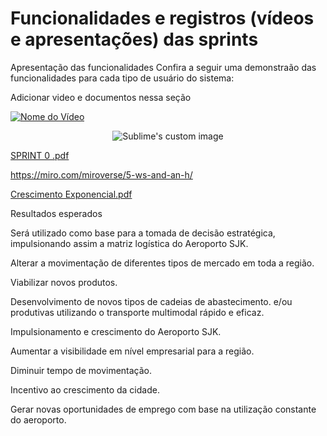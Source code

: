 
# Funcionalidades e registros (vídeos e apresentações) das sprints

Apresentação das funcionalidades
Confira a seguir uma demonstraão das funcionalidades para cada tipo de usuário do sistema:

Adicionar video e documentos nessa seção

[![Nome do Vídeo](https://img.youtube.com/vi/pBy1zgt0XPc/0.jpg)](https://www.youtube.com/embed/pBy1zgt0XPc)

<p align="center">
  <img src="https://github.com/viniihsousa/atlaslog-test/assets/141978742/d591adec-5659-4b06-88e0-8ca59cd2a323" alt="Sublime's custom image"/>
</p>

[SPRINT 0 .pdf](https://github.com/viniihsousa/atlaslog-test/files/12719153/SPRINT.0.pdf)


https://miro.com/miroverse/5-ws-and-an-h/



[Crescimento Exponencial.pdf](https://github.com/viniihsousa/atlaslog-test/files/12795330/Crescimento.Exponencial.pdf)


 
 
Resultados esperados 

Será utilizado como base para a tomada de decisão estratégica, impulsionando assim a matriz logística do Aeroporto SJK.  

Alterar a movimentação de diferentes tipos de mercado em toda a região. 

Viabilizar novos produtos. 

Desenvolvimento de novos tipos de cadeias de abastecimento. e/ou produtivas utilizando o transporte multimodal rápido e eficaz. 

Impulsionamento e crescimento do Aeroporto SJK. 

Aumentar a visibilidade em nível empresarial para a região. 

Diminuir tempo de movimentação. 

Incentivo ao crescimento da cidade. 

Gerar novas oportunidades de emprego com base na utilização constante do aeroporto. 
